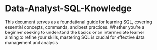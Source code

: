 # Data-Analyst-SQL-Knowledge
This document serves as a foundational guide for learning SQL, covering essential concepts, commands, and best practices. Whether you're a beginner seeking to understand the basics or an intermediate learner aiming to refine your skills, mastering SQL is crucial for effective data management and analysis
